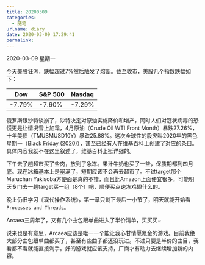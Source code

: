 ```yaml
---
title: 20200309
categories:
  - 随笔
urlname: diary
date: 2020-03-09 17:29:41
permalink:
---
```

2020-03-09 星期一

今天美股狂泻，跌幅超过7%然后触发了熔断。截至收市，美股几个指数跌幅如下：

| Dow    | S&P 500 | Nasdaq |
|--------|---------|--------|
| -7.79% | -7.60%  | -7.29% |

俄罗斯跟沙特谈崩了，沙特决定对原油实施降价和增产，同时人们对冠状病毒的恐慌更是让情况雪上加霜，4月原油（Crude Oil WTI Front Month）暴跌27.26%，十年美债（TMUBMUSD10Y）暴跌25.88%。这次全球性的股灾叫2020年的黑色星期一（[Black Friday (2020)](https://en.wikipedia.org/wiki/Black_Monday_(2020))），甚至已经有人在维基百科上创建了对应的条目。具体内容我就不在这里叙述了，维基百科上挺详细的。

下午去了趟超市买了些肉，放到了急冻。果汁牛奶也买了一些，保质期都到四月底。现在冰箱基本上是塞满了，短期应该不会再去超市了。不过target那个Maruchan Yakisoba方便面是真的不错，而且比Amazon上面便宜很多，可能明天专门去一趟target买一组（8个）吧，顺便买点速冻鸡翅什么的。

晚上仍旧学习《现代操作系统》，第一章只剩下最后一小节了，明天就能开始看`Processes and Threads`。

Arcaea三周年了，又有几个曲包跟单曲进入了半价清单，买买买~

说来也是有意思，Arcaea应该是唯一一个能让我心甘情愿氪金的游戏。目前我绝大部分曲包跟单曲都买了，甚至有些曲子都还没玩过。不过只要是半价的曲目，我看都不看就能直接剁手。好的游戏就应该支持，厂商才有动力去继续增加新的内容。